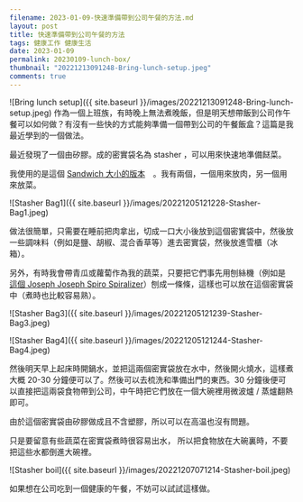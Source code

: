 ```yaml
---
filename: 2023-01-09-快速準備帶到公司午餐的方法.md
layout: post
title: 快速準備帶到公司午餐的方法
tags: 健康工作 健康生活
date: 2023-01-09
permalink: 20230109-lunch-box/
thumbnail: "20221213091248-Bring-lunch-setup.jpeg"
comments: true
---
```


![Bring lunch setup]({{ site.baseurl }}/images/20221213091248-Bring-lunch-setup.jpeg) 
作為一個上班族，有時晚上無法煮晚飯，但是明天想帶飯到公司作午餐可以如何做？有沒有一些快的方式能夠準備一個帶到公司的午餐飯盒？這篇是我最近學到的一個做法。

最近發現了一個由矽膠。成的密實袋名為 stasher ，可以用來快速地準備餸菜。

我使用的是這個 [Sandwich 大小的版本](https://amzn.to/3B6kjnG)　。我有兩個，一個用來放肉，另一個用來放菜。

![Stasher Bag1]({{ site.baseurl }}/images/20221205121228-Stasher-Bag1.jpeg)


做法很簡單，只需要在睡前把肉拿出，切成一口大小後放到這個密實袋中，然後放一些調味料（例如是鹽、胡椒、混合香草等）進去密實袋，然後放進雪櫃（冰箱）。

另外，有時我會帶青瓜或蘿蔔作為我的蔬菜，只要把它們事先用刨絲機（例如是 [這個 Joseph Joseph Spiro Spiralizer](https://amzn.to/3BfN7KP)）刨成一條條，這樣也可以放在這個密實袋中（煮時也比較容易熟）。

![Stasher Bag3]({{ site.baseurl }}/images/20221205121239-Stasher-Bag3.jpeg)


![Stasher Bag4]({{ site.baseurl }}/images/20221205121244-Stasher-Bag4.jpeg)

然後明天早上起床時開鍋水，並把這兩個密實袋放在水中，然後開火燒水，這樣煮大概 20-30 分鐘便可以了。然後可以去梳洗和準備出門的東西。30 分鐘後便可以直接把這兩袋食物帶到公司，中午時把它們放在一個大碗裡用微波爐 / 蒸爐翻熱即可。 

由於這個密實袋由矽膠做成且不含塑膠，所以可以在高温也沒有問題。

只是要留意有些蔬菜在密實袋煮時很容易出水， 所以把食物放在大碗裏時，不要把這些水都倒進大碗裡。

![Stasher boil]({{ site.baseurl }}/images/20221207071214-Stasher-boil.jpeg)

如果想在公司吃到一個健康的午餐，不妨可以試試這樣做。

